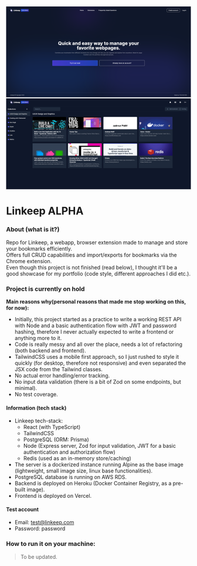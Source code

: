 ![Screenshot](./images/screencap1.png)
![Screenshot](./images/screencap2.png)

# Linkeep ALPHA
### About (what is it?)
Repo for Linkeep, a webapp, browser extension made to manage and store your bookmarks efficiently.  
Offers full CRUD capabilities and import/exports for bookmarks via the Chrome extension.  
Even though this project is not finished (read below), I thought it'll be a good showcase for my portfolio (code style, different approaches I did etc.).  

### Project is currently on hold
**Main reasons why(personal reasons that made me stop working on this, for now):**
- Initially, this project started as a practice to write a working REST API with Node and a basic authentication flow with JWT and password hashing, therefore I never actually expected to write a frontend or anything more to it.  
- Code is really messy and all over the place, needs a  lot of refactoring (both backend and frontend).  
- TailwindCSS uses a mobile first approach, so I just rushed to style it quickly (for desktop, therefore not responsive) and even separated the JSX code from the Tailwind classes.  
- No actual error handling/error tracking.  
- No input data validation (there is a bit of Zod on some endpoints, but minimal).  
- No test coverage.  

#### Information (tech stack)
- Linkeep tech-stack: 
    - React (with TypeScript)
    - TailwindCSS
    - PostgreSQL (ORM: Prisma)
    - Node (Express server, Zod for input validation, JWT for a basic authentication and authorization flow)
    - Redis (used as an in-memory store/caching)
- The server is a dockerized instance running Alpine as the base image (lightweight, small image size, linux base functionalities).
- PostgreSQL database is running on AWS RDS.
- Backend is deployed on Heroku (Docker Container Registry, as a pre-built image).
- Frontend is deployed on Vercel.

#### Test account
- Email: test@linkeep.com
- Password: password

### How to run it on your machine: 
> To be updated.


